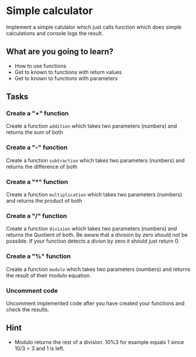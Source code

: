 # Simple calculator

Implement a simple calulator which just calls function which does simple calculations and console logs the result.


## What are you going to learn?

* How to use functions
* Get to known to functions with return values
* Get to known to functions with parameters

## Tasks

### Create a "+" function
Create a function `addition` which takes two parameters (numbers) and returns the sum of both

### Create a "-" function
Create a function `subtraction` which takes two parameters (numbers) and returns the difference of both

### Create a "*" function
Create a function `multiplication` which takes two parameters (numbers) and returns the product of both

### Create a "/" function
Create a function `division` which takes two parameters (numbers) and returns the Quotient of both. Be aware that a division by zero should not be possible. If your function detects a divion by zero it should just return 0.

### Create a "%" function
Create a function `modulo` which takes two parameters (numbers) and returns the result of their modulo equation. 

### Uncomment code
Uncomment implemented code after you have created your functions and check the results.

## Hint
* Modulo returns the rest of a division. 10%3 for example equals 1 since 10/3 = 3 and 1 is left.
